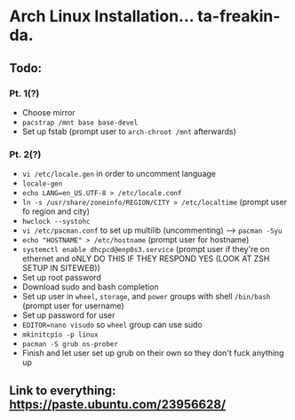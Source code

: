 # Arch Linux Installation... ta-freakin-da.

## Todo: 
### Pt. 1(?)
* Choose mirror
* ``pacstrap /mnt base base-devel``
* Set up fstab (prompt user to ``arch-chroot /mnt`` afterwards)

### Pt. 2(?)
* ``vi /etc/locale.gen`` in order to uncomment language
* ``locale-gen``
* ``echo LANG=en_US.UTF-8 > /etc/locale.conf``
* ``ln -s /usr/share/zoneinfo/REGION/CITY > /etc/localtime`` (prompt user fo region and city)
* ``hwclock --systohc``
* ``vi /etc/pacman.conf`` to set up multilib (uncommenting) --> ``pacman -Syu``
* ``echo "HOSTNAME" > /etc/hostname`` (prompt user for hostname)
* ``systemctl enable dhcpcd@enp0s3.service`` (prompt user if they're on ethernet and oNLY DO THIS IF THEY RESPOND YES (LOOK AT ZSH SETUP IN SITEWEB))
* Set up root password
* Download sudo and bash completion
* Set up user in ``wheel``, ``storage``, and ``power`` groups with shell ``/bin/bash`` (prompt user for username)
* Set up password for user
* ``EDITOR=nano visudo`` so ``wheel`` group can use sudo
* ``mkinitcpio -p linux``
* ``pacman -S grub os-prober``
* Finish and let user set up grub on their own so they don't fuck anything up

## Link to everything: https://paste.ubuntu.com/23956628/
